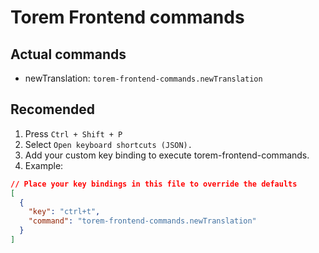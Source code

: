 # Torem Frontend commands

## Actual commands

- newTranslation: `torem-frontend-commands.newTranslation`

## Recomended

1. Press `Ctrl + Shift + P`
2. Select `Open keyboard shortcuts (JSON).`
3. Add your custom key binding to execute torem-frontend-commands.
4. Example:

```json
// Place your key bindings in this file to override the defaults
[
  {
    "key": "ctrl+t",
    "command": "torem-frontend-commands.newTranslation"
  }
]
```
